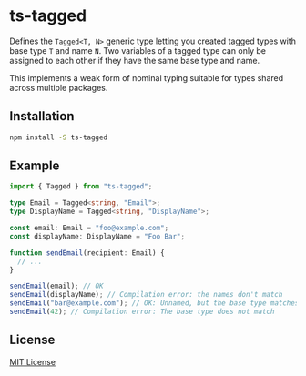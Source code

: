 # ts-tagged

Defines the `Tagged<T, N>` generic type letting you created tagged types with base type `T` and name `N`.
Two variables of a tagged type can only be assigned to each other if they have the same base type and name.

This implements a weak form of nominal typing suitable for types shared across multiple packages.

## Installation

```bash
npm install -S ts-tagged
```

## Example

```typescript
import { Tagged } from "ts-tagged";

type Email = Tagged<string, "Email">;
type DisplayName = Tagged<string, "DisplayName">;

const email: Email = "foo@example.com";
const displayName: DisplayName = "Foo Bar";

function sendEmail(recipient: Email) {
  // ...
}

sendEmail(email); // OK
sendEmail(displayName); // Compilation error: the names don't match
sendEmail("bar@example.com"); // OK: Unnamed, but the base type matches
sendEmail(42); // Compilation error: The base type does not match
```

## License

[MIT License](./LICENSE.md)
